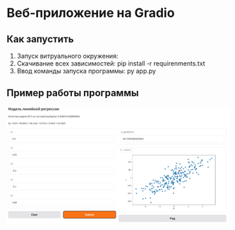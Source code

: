 # Веб-приложение на Gradio

## Как запустить
1. Запуск витруального окружения:
2. Скачивание всех зависимостей: pip install -r requirenments.txt
3. Ввод команды запуска программы: py app.py

## Пример работы программы
![alt text](image.png)